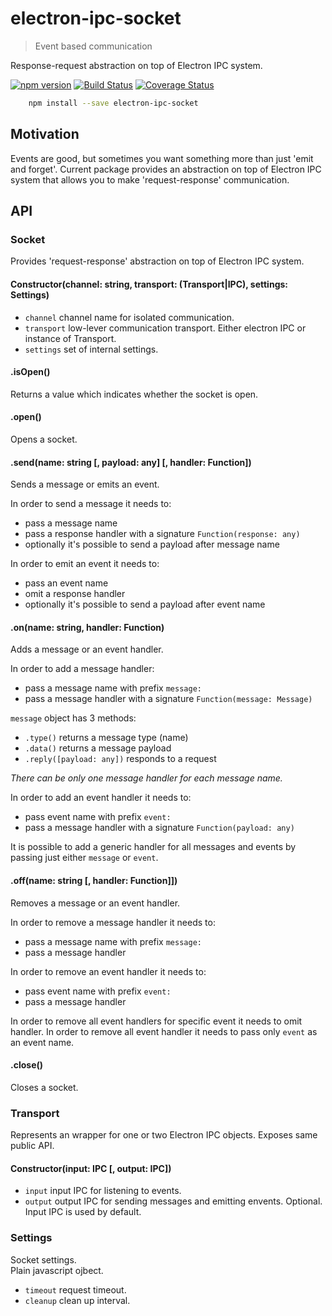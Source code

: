 # electron-ipc-socket

> Event based communication

Response-request abstraction on top of Electron IPC system.

[![npm version](https://badge.fury.io/js/electron-ipc-socket.svg)](https://www.npmjs.com/package/electron-ipc-socket)
[![Build Status](https://secure.travis-ci.org/ziflex/electron-ipc-socket.svg?branch=master)](http://travis-ci.org/ziflex/electron-ipc-socket)
[![Coverage Status](https://coveralls.io/repos/github/ziflex/electron-ipc-socket/badge.svg?branch=master)](https://coveralls.io/github/ziflex/electron-ipc-socket)

````sh
    npm install --save electron-ipc-socket
````

## Motivation

Events are good, but sometimes you want something more than just 'emit and forget'.
Current package provides an abstraction on top of Electron IPC system that allows you to make 'request-response' communication.

## API

### Socket
Provides 'request-response' abstraction on top of Electron IPC system.

#### Constructor(channel: string, transport: (Transport|IPC), settings: Settings)
- ``channel`` channel name for isolated communication.
- ``transport`` low-lever communication transport. Either electron IPC or instance of Transport.
- ``settings`` set of internal settings.

#### .isOpen()
Returns a value which indicates whether the socket is open.

#### .open()
Opens a socket.

#### .send(name: string [, payload: any] [, handler: Function])
Sends a message or emits an event.    

In order to send a message it needs to:
- pass a message name
- pass a response handler with a signature ``Function(response: any)``
- optionally it's possible to send a payload after message name

In order to emit an event it needs to:
- pass an event name
- omit a response handler
- optionally it's possible to send a payload after event name

#### .on(name: string, handler: Function)
Adds a message or an event handler.    

In order to add a message handler:
- pass a message name with prefix ``message:``
- pass a message handler with a signature ``Function(message: Message)``    

``message`` object has 3 methods:
- ``.type()`` returns a message type (name)
- ``.data()`` returns a message payload
- ``.reply([payload: any])`` responds to a request

*There can be only one message handler for each message name.*

In order to add an event handler it needs to:
- pass event name with prefix ``event:``
- pass a message handler with a signature ``Function(payload: any)``

It is possible to add a generic handler for all messages and events by passing just either ``message`` or ``event``.

#### .off(name: string [, handler: Function]])
Removes a message or an event handler.    

In order to remove a message handler it needs to:
- pass a message name with prefix ``message:``
- pass a message handler

In order to remove an event handler it needs to:
- pass event name with prefix ``event:``
- pass a message handler

In order to remove all event handlers for specific event it needs to omit handler.
In order to remove all event handler it needs to pass only ``event`` as an event name.

#### .close()
Closes a socket.

### Transport
Represents an wrapper for one or two Electron IPC objects.
Exposes same public API.

#### Constructor(input: IPC [, output: IPC])
- ``input`` input IPC for listening to events.
- ``output`` output IPC for sending messages and emitting envents. Optional. Input IPC is used by default.

### Settings
Socket settings.    
Plain javascript ojbect.

- ``timeout`` request timeout.
- ``cleanup`` clean up interval.
